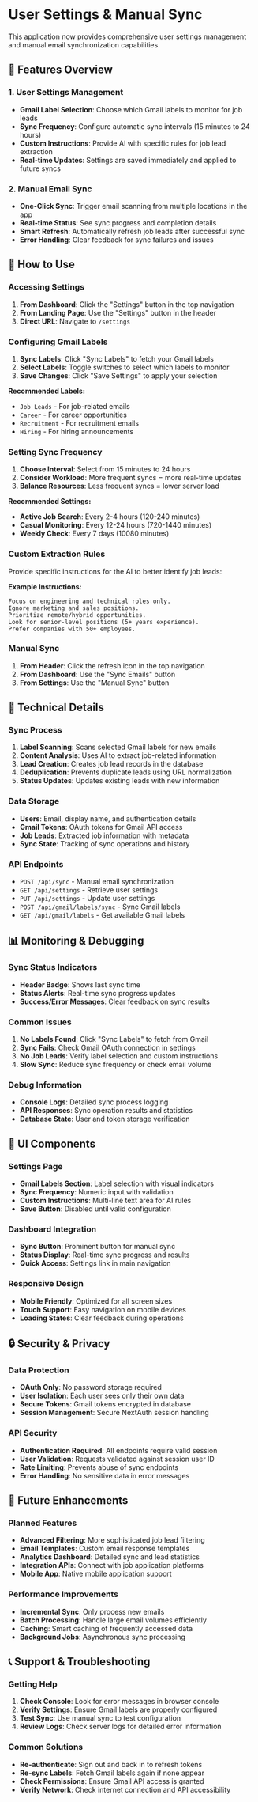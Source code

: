 # User Settings & Manual Sync

This application now provides comprehensive user settings management and manual email synchronization capabilities.

## 🎯 **Features Overview**

### **1. User Settings Management**
- **Gmail Label Selection**: Choose which Gmail labels to monitor for job leads
- **Sync Frequency**: Configure automatic sync intervals (15 minutes to 24 hours)
- **Custom Instructions**: Provide AI with specific rules for job lead extraction
- **Real-time Updates**: Settings are saved immediately and applied to future syncs

### **2. Manual Email Sync**
- **One-Click Sync**: Trigger email scanning from multiple locations in the app
- **Real-time Status**: See sync progress and completion details
- **Smart Refresh**: Automatically refresh job leads after successful sync
- **Error Handling**: Clear feedback for sync failures and issues

## 🚀 **How to Use**

### **Accessing Settings**
1. **From Dashboard**: Click the "Settings" button in the top navigation
2. **From Landing Page**: Use the "Settings" button in the header
3. **Direct URL**: Navigate to `/settings`

### **Configuring Gmail Labels**
1. **Sync Labels**: Click "Sync Labels" to fetch your Gmail labels
2. **Select Labels**: Toggle switches to select which labels to monitor
3. **Save Changes**: Click "Save Settings" to apply your selection

**Recommended Labels:**
- `Job Leads` - For job-related emails
- `Career` - For career opportunities
- `Recruitment` - For recruitment emails
- `Hiring` - For hiring announcements

### **Setting Sync Frequency**
1. **Choose Interval**: Select from 15 minutes to 24 hours
2. **Consider Workload**: More frequent syncs = more real-time updates
3. **Balance Resources**: Less frequent syncs = lower server load

**Recommended Settings:**
- **Active Job Search**: Every 2-4 hours (120-240 minutes)
- **Casual Monitoring**: Every 12-24 hours (720-1440 minutes)
- **Weekly Check**: Every 7 days (10080 minutes)

### **Custom Extraction Rules**
Provide specific instructions for the AI to better identify job leads:

**Example Instructions:**
```
Focus on engineering and technical roles only. 
Ignore marketing and sales positions. 
Prioritize remote/hybrid opportunities. 
Look for senior-level positions (5+ years experience).
Prefer companies with 50+ employees.
```

### **Manual Sync**
1. **From Header**: Click the refresh icon in the top navigation
2. **From Dashboard**: Use the "Sync Emails" button
3. **From Settings**: Use the "Manual Sync" button

## 🔧 **Technical Details**

### **Sync Process**
1. **Label Scanning**: Scans selected Gmail labels for new emails
2. **Content Analysis**: Uses AI to extract job-related information
3. **Lead Creation**: Creates job lead records in the database
4. **Deduplication**: Prevents duplicate leads using URL normalization
5. **Status Updates**: Updates existing leads with new information

### **Data Storage**
- **Users**: Email, display name, and authentication details
- **Gmail Tokens**: OAuth tokens for Gmail API access
- **Job Leads**: Extracted job information with metadata
- **Sync State**: Tracking of sync operations and history

### **API Endpoints**
- `POST /api/sync` - Manual email synchronization
- `GET /api/settings` - Retrieve user settings
- `PUT /api/settings` - Update user settings
- `POST /api/gmail/labels/sync` - Sync Gmail labels
- `GET /api/gmail/labels` - Get available Gmail labels

## 📊 **Monitoring & Debugging**

### **Sync Status Indicators**
- **Header Badge**: Shows last sync time
- **Status Alerts**: Real-time sync progress updates
- **Success/Error Messages**: Clear feedback on sync results

### **Common Issues**
1. **No Labels Found**: Click "Sync Labels" to fetch from Gmail
2. **Sync Fails**: Check Gmail OAuth connection in settings
3. **No Job Leads**: Verify label selection and custom instructions
4. **Slow Sync**: Reduce sync frequency or check email volume

### **Debug Information**
- **Console Logs**: Detailed sync process logging
- **API Responses**: Sync operation results and statistics
- **Database State**: User and token storage verification

## 🎨 **UI Components**

### **Settings Page**
- **Gmail Labels Section**: Label selection with visual indicators
- **Sync Frequency**: Numeric input with validation
- **Custom Instructions**: Multi-line text area for AI rules
- **Save Button**: Disabled until valid configuration

### **Dashboard Integration**
- **Sync Button**: Prominent button for manual sync
- **Status Display**: Real-time sync progress and results
- **Quick Access**: Settings link in main navigation

### **Responsive Design**
- **Mobile Friendly**: Optimized for all screen sizes
- **Touch Support**: Easy navigation on mobile devices
- **Loading States**: Clear feedback during operations

## 🔒 **Security & Privacy**

### **Data Protection**
- **OAuth Only**: No password storage required
- **User Isolation**: Each user sees only their own data
- **Secure Tokens**: Gmail tokens encrypted in database
- **Session Management**: Secure NextAuth session handling

### **API Security**
- **Authentication Required**: All endpoints require valid session
- **User Validation**: Requests validated against session user ID
- **Rate Limiting**: Prevents abuse of sync endpoints
- **Error Handling**: No sensitive data in error messages

## 🚀 **Future Enhancements**

### **Planned Features**
- **Advanced Filtering**: More sophisticated job lead filtering
- **Email Templates**: Custom email response templates
- **Analytics Dashboard**: Detailed sync and lead statistics
- **Integration APIs**: Connect with job application platforms
- **Mobile App**: Native mobile application support

### **Performance Improvements**
- **Incremental Sync**: Only process new emails
- **Batch Processing**: Handle large email volumes efficiently
- **Caching**: Smart caching of frequently accessed data
- **Background Jobs**: Asynchronous sync processing

## 📞 **Support & Troubleshooting**

### **Getting Help**
1. **Check Console**: Look for error messages in browser console
2. **Verify Settings**: Ensure Gmail labels are properly configured
3. **Test Sync**: Use manual sync to test configuration
4. **Review Logs**: Check server logs for detailed error information

### **Common Solutions**
- **Re-authenticate**: Sign out and back in to refresh tokens
- **Re-sync Labels**: Fetch Gmail labels again if none appear
- **Check Permissions**: Ensure Gmail API access is granted
- **Verify Network**: Check internet connection and API accessibility
